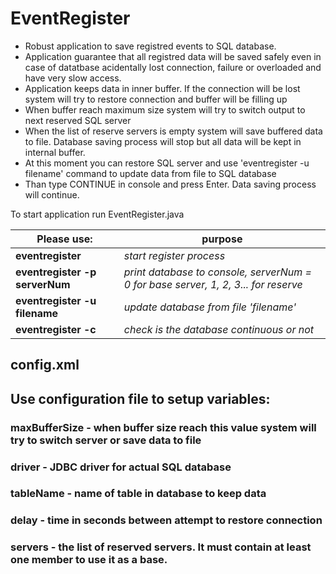 # EventRegister

* Robust application to save registred events to SQL database.
* Application guarantee that all registred data will be saved safely even in case of datatbase acidentally lost connection, 
failure or overloaded and have very slow access.
* Application keeps data in inner buffer. If the connection will be lost system will try to restore connection and 
buffer will be filling up
* When buffer reach maximum size system will try to switch output to next reserved 
SQL server
* When the list of reserve servers is empty system will save buffered data to file. Database saving process will stop but 
all data will be kept in internal buffer.
* At this moment you can restore SQL server and use 'eventregister -u filename' command to update data from file to SQL 
database 
* Than type CONTINUE in console and press Enter. Data saving process will continue.

To start application run EventRegister.java

Please use: | purpose
------------ | -------------
**eventregister** | *start register process*
**eventregister -p serverNum** | *print database to console, serverNum = 0 for base server, 1, 2, 3... for reserve*
**eventregister -u filename** | *update database from file 'filename'*
**eventregister -c** | *check is the database continuous or not*

## config.xml
## Use configuration file to setup variables:
### maxBufferSize - when buffer size reach this value system will try to switch server or save data to file
### driver - JDBC driver for actual SQL database
### tableName - name of table in database to keep data
### delay - time in seconds between attempt to restore connection
### servers - the list of reserved servers. It must contain at least one member to use it as a base.
